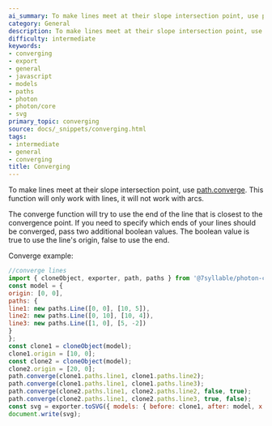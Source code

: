 ```yaml
---
ai_summary: To make lines meet at their slope intersection point, use path.converge.
category: General
description: To make lines meet at their slope intersection point, use path.converge.
difficulty: intermediate
keywords:
- converging
- export
- general
- javascript
- models
- paths
- photon
- photon/core
- svg
primary_topic: converging
source: docs/_snippets/converging.html
tags:
- intermediate
- general
- converging
title: Converging
---
```

To make lines meet at their slope intersection point, use [path.converge](../api/modules/core_path.html#converge).
This function will only work with lines, it will not work with arcs.

The converge function will try to use the end of the line that is closest to the convergence point. If you need to specify which ends of your lines should be converged,
pass two additional boolean values. The boolean value is true to use the line's origin, false to use the end.

Converge example:

```javascript
//converge lines
import { cloneObject, exporter, path, paths } from '@7syllable/photon-core';
const model = {
origin: [0, 0],
paths: {
line1: new paths.Line([0, 0], [10, 5]),
line2: new paths.Line([0, 10], [10, 4]),
line3: new paths.Line([1, 0], [5, -2])
}
};
const clone1 = cloneObject(model);
clone1.origin = [10, 0];
const clone2 = cloneObject(model);
clone2.origin = [20, 0];
path.converge(clone1.paths.line1, clone1.paths.line2);
path.converge(clone1.paths.line1, clone1.paths.line3);
path.converge(clone2.paths.line1, clone2.paths.line2, false, true);
path.converge(clone2.paths.line1, clone2.paths.line3, true, false);
const svg = exporter.toSVG({ models: { before: clone1, after: model, x: clone2 } });
document.write(svg);
```
